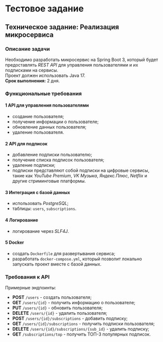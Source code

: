 # Тестовое задание

## Техническое задание: Реализация микросервиса

### Описание задачи

Необходимо разработать микросервис на Spring Boot 3, который будет предоставлять _REST API_ для управления
пользователями и их подписками на сервисы.  
Проект должен использовать Java 17.  
**Срок выполнения:** 2 дня.

### Функциональные требования

#### 1 API для управления пользователями

- создание пользователя;
- получение информации о пользователе;
- обновление данных пользователя;
- удаление пользователя.

#### 2 API для подписок

- добавление подписки пользователю;
- получение списка подписок пользователя;
- удаление подписки;
- подписки представляют собой подписки на цифровые сервисы, такие как _YouTube Premium_, _VK Музыка_, _Яндекс.Плюс_,
  _Netflix_ и другие стриминговые платформы.

#### 3 Интеграция с базой данных

- использовать _PostgreSQL_;
- таблицы: `users`, `subscriptions`.

#### 4 Логирование

- логирование через _SLF4J_.

#### 5 Docker

- создать `Dockerfile` для развертывания сервиса;
- разработать `docker-compose.yml`, который позволит локально запускать проект вместе с базой данных.

### Требования к API

Примерные эндпоинты:

- **POST** `/users` - создать пользователя;
- **GET** `/users/{id}` - получить информацию о пользователе;
- **PUT** `/users/{id}` - обновить пользователя;
- **DELETE** `/users/{id}` - удалить пользователя;
- **POST** `/users/{id}/subscriptions` - добавить подписку;
- **GET** `/users/{id}/subscriptions` - получить подписки пользователя;
- **DELETE** `/users/{id}/subscriptions/{sub_id}` - удалить подписку;
- **GET** `/subscriptions/top` - получить ТОП-3 популярных подписок.